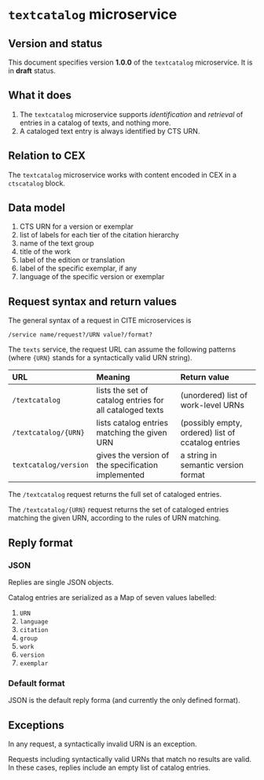 # `textcatalog` microservice



## Version and status

This document specifies version **1.0.0** of the `textcatalog` microservice. It is in **draft** status.


## What it does

1. The `textcatalog` microservice supports *identification* and *retrieval* of entries in a catalog of texts, and nothing more.
2. A cataloged text entry is always identified by CTS URN.



## Relation to CEX

The `textcatalog` microservice works with content encoded in CEX in a `ctscatalog` block.


## Data model

1. CTS URN for a version or exemplar
2. list of labels for each tier of the citation hierarchy
3. name of the text group
4. title of the work
5. label of the edition or translation
6. label of the specific exemplar, if any
7. language of the specific version or exemplar

## Request syntax and return values

The general syntax of a request in CITE microservices is

    /service name/request?/URN value?/format?

The `texts` service, the request URL can assume the following patterns (where `{URN}` stands for a syntactically valid URN string).

| URL                     | Meaning                                           | Return value                                    |
|:------------------------|:--------------------------------------------------|:------------------------------------------------|
| `/textcatalog`                | lists the set of catalog entries for all cataloged texts | (unordered) list of work-level URNs             |
| `/textcatalog/{URN}`          | lists catalog entries matching the given URN                        | (possibly empty, ordered) list of ccatalog entries |
| `textcatalog/version` | gives the  version of the specification implemented | a string in semantic version format |

The `/textcatalog` request returns the full set of cataloged entries.

The `/textcatalog/{URN}` request returns the set of cataloged entries matching the given URN, according to the rules of URN matching.


## Reply format


### JSON

Replies are single JSON objects.

Catalog entries are serialized as a Map of seven values labelled:


1. `URN`
2. `language`
3. `citation`
4. `group`
5. `work`
6. `version`
7. `exemplar`



### Default format

JSON is the default reply forma (and currently the only defined format).

## Exceptions

In any request, a syntactically invalid URN is an exception.

Requests including syntactically valid URNs that match no results are valid. In these cases, replies include an empty list of catalog entries.
